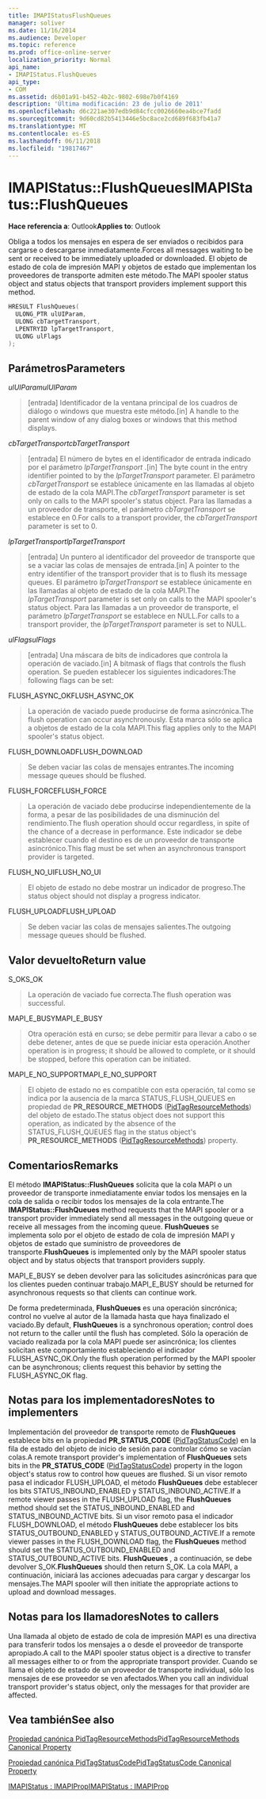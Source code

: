 ```yaml
---
title: IMAPIStatusFlushQueues
manager: soliver
ms.date: 11/16/2014
ms.audience: Developer
ms.topic: reference
ms.prod: office-online-server
localization_priority: Normal
api_name:
- IMAPIStatus.FlushQueues
api_type:
- COM
ms.assetid: d6b01a91-b452-4b2c-9802-698e7b0f4169
description: 'Última modificación: 23 de julio de 2011'
ms.openlocfilehash: d6c221ae307edb9d84cfcc0026660ea4bce7fadd
ms.sourcegitcommit: 9d60cd82b5413446e5bc8ace2cd689f683fb41a7
ms.translationtype: MT
ms.contentlocale: es-ES
ms.lasthandoff: 06/11/2018
ms.locfileid: "19817467"
---
```

# <a name="imapistatusflushqueues"></a><span data-ttu-id="1782c-103">IMAPIStatus::FlushQueues</span><span class="sxs-lookup"><span data-stu-id="1782c-103">IMAPIStatus::FlushQueues</span></span>

  
  
<span data-ttu-id="1782c-104">**Hace referencia a**: Outlook</span><span class="sxs-lookup"><span data-stu-id="1782c-104">**Applies to**: Outlook</span></span> 
  
<span data-ttu-id="1782c-105">Obliga a todos los mensajes en espera de ser enviados o recibidos para cargarse o descargarse inmediatamente.</span><span class="sxs-lookup"><span data-stu-id="1782c-105">Forces all messages waiting to be sent or received to be immediately uploaded or downloaded.</span></span> <span data-ttu-id="1782c-106">El objeto de estado de cola de impresión MAPI y objetos de estado que implementan los proveedores de transporte admiten este método.</span><span class="sxs-lookup"><span data-stu-id="1782c-106">The MAPI spooler status object and status objects that transport providers implement support this method.</span></span>
  
```cpp
HRESULT FlushQueues(
  ULONG_PTR ulUIParam,
  ULONG cbTargetTransport,
  LPENTRYID lpTargetTransport,
  ULONG ulFlags
);
```

## <a name="parameters"></a><span data-ttu-id="1782c-107">Parámetros</span><span class="sxs-lookup"><span data-stu-id="1782c-107">Parameters</span></span>

 <span data-ttu-id="1782c-108">_ulUIParam_</span><span class="sxs-lookup"><span data-stu-id="1782c-108">_ulUIParam_</span></span>
  
> <span data-ttu-id="1782c-109">[entrada] Identificador de la ventana principal de los cuadros de diálogo o windows que muestra este método.</span><span class="sxs-lookup"><span data-stu-id="1782c-109">[in] A handle to the parent window of any dialog boxes or windows that this method displays.</span></span>
    
 <span data-ttu-id="1782c-110">_cbTargetTransport_</span><span class="sxs-lookup"><span data-stu-id="1782c-110">_cbTargetTransport_</span></span>
  
> <span data-ttu-id="1782c-111">[entrada] El número de bytes en el identificador de entrada indicado por el parámetro _lpTargetTransport_ .</span><span class="sxs-lookup"><span data-stu-id="1782c-111">[in] The byte count in the entry identifier pointed to by the  _lpTargetTransport_ parameter.</span></span> <span data-ttu-id="1782c-112">El parámetro _cbTargetTransport_ se establece únicamente en las llamadas al objeto de estado de la cola MAPI.</span><span class="sxs-lookup"><span data-stu-id="1782c-112">The  _cbTargetTransport_ parameter is set only on calls to the MAPI spooler's status object.</span></span> <span data-ttu-id="1782c-113">Para las llamadas a un proveedor de transporte, el parámetro _cbTargetTransport_ se establece en 0.</span><span class="sxs-lookup"><span data-stu-id="1782c-113">For calls to a transport provider, the  _cbTargetTransport_ parameter is set to 0.</span></span> 
    
 <span data-ttu-id="1782c-114">_lpTargetTransport_</span><span class="sxs-lookup"><span data-stu-id="1782c-114">_lpTargetTransport_</span></span>
  
> <span data-ttu-id="1782c-115">[entrada] Un puntero al identificador del proveedor de transporte que se a vaciar las colas de mensajes de entrada.</span><span class="sxs-lookup"><span data-stu-id="1782c-115">[in] A pointer to the entry identifier of the transport provider that is to flush its message queues.</span></span> <span data-ttu-id="1782c-116">El parámetro _lpTargetTransport_ se establece únicamente en las llamadas al objeto de estado de la cola MAPI.</span><span class="sxs-lookup"><span data-stu-id="1782c-116">The  _lpTargetTransport_ parameter is set only on calls to the MAPI spooler's status object.</span></span> <span data-ttu-id="1782c-117">Para las llamadas a un proveedor de transporte, el parámetro _lpTargetTransport_ se establece en NULL.</span><span class="sxs-lookup"><span data-stu-id="1782c-117">For calls to a transport provider, the  _lpTargetTransport_ parameter is set to NULL.</span></span> 
    
 <span data-ttu-id="1782c-118">_ulFlags_</span><span class="sxs-lookup"><span data-stu-id="1782c-118">_ulFlags_</span></span>
  
> <span data-ttu-id="1782c-119">[entrada] Una máscara de bits de indicadores que controla la operación de vaciado.</span><span class="sxs-lookup"><span data-stu-id="1782c-119">[in] A bitmask of flags that controls the flush operation.</span></span> <span data-ttu-id="1782c-120">Se pueden establecer los siguientes indicadores:</span><span class="sxs-lookup"><span data-stu-id="1782c-120">The following flags can be set:</span></span>
    
<span data-ttu-id="1782c-121">FLUSH_ASYNC_OK</span><span class="sxs-lookup"><span data-stu-id="1782c-121">FLUSH_ASYNC_OK</span></span> 
  
> <span data-ttu-id="1782c-122">La operación de vaciado puede producirse de forma asincrónica.</span><span class="sxs-lookup"><span data-stu-id="1782c-122">The flush operation can occur asynchronously.</span></span> <span data-ttu-id="1782c-123">Esta marca sólo se aplica a objetos de estado de la cola MAPI.</span><span class="sxs-lookup"><span data-stu-id="1782c-123">This flag applies only to the MAPI spooler's status object.</span></span> 
    
<span data-ttu-id="1782c-124">FLUSH_DOWNLOAD</span><span class="sxs-lookup"><span data-stu-id="1782c-124">FLUSH_DOWNLOAD</span></span> 
  
> <span data-ttu-id="1782c-125">Se deben vaciar las colas de mensajes entrantes.</span><span class="sxs-lookup"><span data-stu-id="1782c-125">The incoming message queues should be flushed.</span></span>
    
<span data-ttu-id="1782c-126">FLUSH_FORCE</span><span class="sxs-lookup"><span data-stu-id="1782c-126">FLUSH_FORCE</span></span> 
  
> <span data-ttu-id="1782c-127">La operación de vaciado debe producirse independientemente de la forma, a pesar de las posibilidades de una disminución del rendimiento.</span><span class="sxs-lookup"><span data-stu-id="1782c-127">The flush operation should occur regardless, in spite of the chance of a decrease in performance.</span></span> <span data-ttu-id="1782c-128">Este indicador se debe establecer cuando el destino es de un proveedor de transporte asincrónico.</span><span class="sxs-lookup"><span data-stu-id="1782c-128">This flag must be set when an asynchronous transport provider is targeted.</span></span>
    
<span data-ttu-id="1782c-129">FLUSH_NO_UI</span><span class="sxs-lookup"><span data-stu-id="1782c-129">FLUSH_NO_UI</span></span> 
  
> <span data-ttu-id="1782c-130">El objeto de estado no debe mostrar un indicador de progreso.</span><span class="sxs-lookup"><span data-stu-id="1782c-130">The status object should not display a progress indicator.</span></span>
    
<span data-ttu-id="1782c-131">FLUSH_UPLOAD</span><span class="sxs-lookup"><span data-stu-id="1782c-131">FLUSH_UPLOAD</span></span> 
  
> <span data-ttu-id="1782c-132">Se deben vaciar las colas de mensajes salientes.</span><span class="sxs-lookup"><span data-stu-id="1782c-132">The outgoing message queues should be flushed.</span></span>
    
## <a name="return-value"></a><span data-ttu-id="1782c-133">Valor devuelto</span><span class="sxs-lookup"><span data-stu-id="1782c-133">Return value</span></span>

<span data-ttu-id="1782c-134">S_OK</span><span class="sxs-lookup"><span data-stu-id="1782c-134">S_OK</span></span> 
  
> <span data-ttu-id="1782c-135">La operación de vaciado fue correcta.</span><span class="sxs-lookup"><span data-stu-id="1782c-135">The flush operation was successful.</span></span>
    
<span data-ttu-id="1782c-136">MAPI_E_BUSY</span><span class="sxs-lookup"><span data-stu-id="1782c-136">MAPI_E_BUSY</span></span> 
  
> <span data-ttu-id="1782c-137">Otra operación está en curso; se debe permitir para llevar a cabo o se debe detener, antes de que se puede iniciar esta operación.</span><span class="sxs-lookup"><span data-stu-id="1782c-137">Another operation is in progress; it should be allowed to complete, or it should be stopped, before this operation can be initiated.</span></span>
    
<span data-ttu-id="1782c-138">MAPI_E_NO_SUPPORT</span><span class="sxs-lookup"><span data-stu-id="1782c-138">MAPI_E_NO_SUPPORT</span></span> 
  
> <span data-ttu-id="1782c-139">El objeto de estado no es compatible con esta operación, tal como se indica por la ausencia de la marca STATUS_FLUSH_QUEUES en propiedad de **PR_RESOURCE_METHODS** ([PidTagResourceMethods](pidtagresourcemethods-canonical-property.md)) del objeto de estado.</span><span class="sxs-lookup"><span data-stu-id="1782c-139">The status object does not support this operation, as indicated by the absence of the STATUS_FLUSH_QUEUES flag in the status object's **PR_RESOURCE_METHODS** ([PidTagResourceMethods](pidtagresourcemethods-canonical-property.md)) property.</span></span>
    
## <a name="remarks"></a><span data-ttu-id="1782c-140">Comentarios</span><span class="sxs-lookup"><span data-stu-id="1782c-140">Remarks</span></span>

<span data-ttu-id="1782c-141">El método **IMAPIStatus::FlushQueues** solicita que la cola MAPI o un proveedor de transporte inmediatamente enviar todos los mensajes en la cola de salida o recibir todos los mensajes de la cola entrante.</span><span class="sxs-lookup"><span data-stu-id="1782c-141">The **IMAPIStatus::FlushQueues** method requests that the MAPI spooler or a transport provider immediately send all messages in the outgoing queue or receive all messages from the incoming queue.</span></span> <span data-ttu-id="1782c-142">**FlushQueues** se implementa solo por el objeto de estado de cola de impresión MAPI y objetos de estado que suministro de proveedores de transporte.</span><span class="sxs-lookup"><span data-stu-id="1782c-142">**FlushQueues** is implemented only by the MAPI spooler status object and by status objects that transport providers supply.</span></span> 
  
<span data-ttu-id="1782c-143">MAPI_E_BUSY se deben devolver para las solicitudes asincrónicas para que los clientes pueden continuar trabajo.</span><span class="sxs-lookup"><span data-stu-id="1782c-143">MAPI_E_BUSY should be returned for asynchronous requests so that clients can continue work.</span></span> 
  
<span data-ttu-id="1782c-144">De forma predeterminada, **FlushQueues** es una operación sincrónica; control no vuelve al autor de la llamada hasta que haya finalizado el vaciado.</span><span class="sxs-lookup"><span data-stu-id="1782c-144">By default, **FlushQueues** is a synchronous operation; control does not return to the caller until the flush has completed.</span></span> <span data-ttu-id="1782c-145">Sólo la operación de vaciado realizada por la cola MAPI puede ser asincrónica; los clientes solicitan este comportamiento estableciendo el indicador FLUSH_ASYNC_OK.</span><span class="sxs-lookup"><span data-stu-id="1782c-145">Only the flush operation performed by the MAPI spooler can be asynchronous; clients request this behavior by setting the FLUSH_ASYNC_OK flag.</span></span> 
  
## <a name="notes-to-implementers"></a><span data-ttu-id="1782c-146">Notas para los implementadores</span><span class="sxs-lookup"><span data-stu-id="1782c-146">Notes to implementers</span></span>

<span data-ttu-id="1782c-147">Implementación del proveedor de transporte remoto de **FlushQueues** establece bits en la propiedad **PR_STATUS_CODE** ([PidTagStatusCode](pidtagstatuscode-canonical-property.md)) en la fila de estado del objeto de inicio de sesión para controlar cómo se vacían colas.</span><span class="sxs-lookup"><span data-stu-id="1782c-147">A remote transport provider's implementation of **FlushQueues** sets bits in the **PR_STATUS_CODE** ([PidTagStatusCode](pidtagstatuscode-canonical-property.md)) property in the logon object's status row to control how queues are flushed.</span></span> <span data-ttu-id="1782c-148">Si un visor remoto pasa el indicador FLUSH_UPLOAD, el método **FlushQueues** debe establecer los bits STATUS_INBOUND_ENABLED y STATUS_INBOUND_ACTIVE.</span><span class="sxs-lookup"><span data-stu-id="1782c-148">If a remote viewer passes in the FLUSH_UPLOAD flag, the **FlushQueues** method should set the STATUS_INBOUND_ENABLED and STATUS_INBOUND_ACTIVE bits.</span></span> <span data-ttu-id="1782c-149">Si un visor remoto pasa el indicador FLUSH_DOWNLOAD, el método **FlushQueues** debe establecer los bits STATUS_OUTBOUND_ENABLED y STATUS_OUTBOUND_ACTIVE.</span><span class="sxs-lookup"><span data-stu-id="1782c-149">If a remote viewer passes in the FLUSH_DOWNLOAD flag, the **FlushQueues** method should set the STATUS_OUTBOUND_ENABLED and STATUS_OUTBOUND_ACTIVE bits.</span></span> <span data-ttu-id="1782c-150">**FlushQueues** , a continuación, se debe devolver S_OK.</span><span class="sxs-lookup"><span data-stu-id="1782c-150">**FlushQueues** should then return S_OK.</span></span> <span data-ttu-id="1782c-151">La cola MAPI, a continuación, iniciará las acciones adecuadas para cargar y descargar los mensajes.</span><span class="sxs-lookup"><span data-stu-id="1782c-151">The MAPI spooler will then initiate the appropriate actions to upload and download messages.</span></span> 
  
## <a name="notes-to-callers"></a><span data-ttu-id="1782c-152">Notas para los llamadores</span><span class="sxs-lookup"><span data-stu-id="1782c-152">Notes to callers</span></span>

<span data-ttu-id="1782c-153">Una llamada al objeto de estado de cola de impresión MAPI es una directiva para transferir todos los mensajes a o desde el proveedor de transporte apropiado.</span><span class="sxs-lookup"><span data-stu-id="1782c-153">A call to the MAPI spooler status object is a directive to transfer all messages either to or from the appropriate transport provider.</span></span> <span data-ttu-id="1782c-154">Cuando se llama el objeto de estado de un proveedor de transporte individual, sólo los mensajes de ese proveedor se ven afectados.</span><span class="sxs-lookup"><span data-stu-id="1782c-154">When you call an individual transport provider's status object, only the messages for that provider are affected.</span></span>
  
## <a name="see-also"></a><span data-ttu-id="1782c-155">Vea también</span><span class="sxs-lookup"><span data-stu-id="1782c-155">See also</span></span>



[<span data-ttu-id="1782c-156">Propiedad canónica PidTagResourceMethods</span><span class="sxs-lookup"><span data-stu-id="1782c-156">PidTagResourceMethods Canonical Property</span></span>](pidtagresourcemethods-canonical-property.md)
  
[<span data-ttu-id="1782c-157">Propiedad canónica PidTagStatusCode</span><span class="sxs-lookup"><span data-stu-id="1782c-157">PidTagStatusCode Canonical Property</span></span>](pidtagstatuscode-canonical-property.md)
  
[<span data-ttu-id="1782c-158">IMAPIStatus : IMAPIProp</span><span class="sxs-lookup"><span data-stu-id="1782c-158">IMAPIStatus : IMAPIProp</span></span>](imapistatusimapiprop.md)

